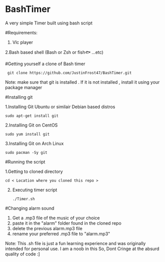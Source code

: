 # BashTimer
A very simple Timer built using bash script

#Requirements:
1. Vlc player

2.Bash based shell (Bash or Zsh or fish🐟 ...etc)

#Getting yourself a clone of Bash timer
     
     git clone https://github.com/JustinFrost47/BashTimer.git

Note: make sure that git is installed . If it is not installed , install it using your package manager
    
   #Installing git
  
  1.Installing Git Ubuntu or  similair Debian based distros
  
    sudo apt-get install git
    
  2.Installing Git on CentOS
  
    sudo yum install git
    
  3.Installing Git on Arch Linux
  
    sudo pacman -Sy git


#Running the script

1.Getting to cloned directory
        
    cd < Location where you cloned this repo >

2. Executing timer script   
        
       ./Timer.sh  
  
#Changing alarm sound
1. Get a .mp3 file of the music of your choice
2. paste it in the "alarm" folder found in the cloned repo
3. delete the previous alarm.mp3 file
4. rename your preferred .mp3 file to "alarm.mp3"
  
  
Note: This .sh file is just a fun learning experience and was originally intended for personal use. 
I am a noob in this So, Dont Cringe at the absurd quality of code :]
